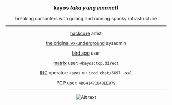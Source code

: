 <div align="center">
 <h3> kayos <i>(aka yung innanet)</i> </h3>
 breaking computers with golang and running spooky infrastructure
 


---
 
 [hackcore](https://soundcloud.com/queed-inc) artist  

 [the original vx-underground](https://vxug.fakedoma.in) sysadmin  

 [bird app](https://twitter.com/yunginnanet) user

 [matrix](https://www.matrix.org/) user: `@kayos:tcp.direct`

 [IRC](https://github.com/ergochat/ergo) operator: `kayos` on `ircd.chat/6697 -ssl`

 [PGP](https://pgp.mit.edu/pks/lookup?op=get&search=0x4B841471B4BEE979) user: `4B841471B4BEE979`



---

![Alt text](https://spotify-recently-played-readme.vercel.app/api?user=t3wbn08kl3uunq96785bd2sl9&unique=1&width=500)



</div>

